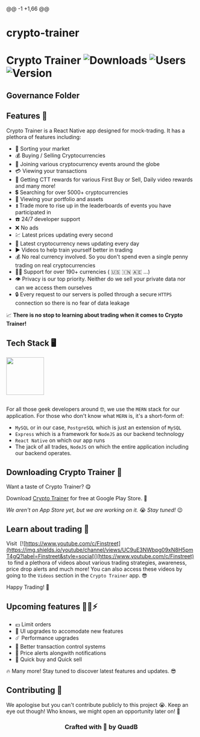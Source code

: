 @@ -1 +1,66 @@
# crypto-trainer
# Crypto Trainer ![Downloads](https://img.shields.io/badge/downloads-5K%2B-blue) ![Users](https://img.shields.io/badge/users-5K%2B-blue) ![Version](https://img.shields.io/badge/version-2.1.2-blue)

## Governance Folder

## Features 🔰

Crypto Trainer is a React Native app designed for mock-trading. It has a plethora of features including:
* 💱 Sorting your market
* 💰 Buying / Selling Cryptocurrencies
* 📆 Joining various cryptocurrency events around the globe
* 💳 Viewing your transactions
* 🎉 Getting CTT rewards for various First Buy or Sell, Daily video rewards and many more!
* 💲 Searching for over 5000+ cryptocurrencies
* 💸 Viewing your portfolio and assets
* ⏫ Trade more to rise up in the leaderboards of events you have participated in
* ☎️ 24/7 developer support
* ❌ No ads
* 💹 Latest prices updating every second
* 📰 Latest cryptocurrency news updating every day   
* ▶️ Videos to help train yourself better in trading
* 💰 No real currency involved. So you don't spend even a single penny trading on real cryptocurrencies
* 🏳️‍🌈 Support for over 190+ currencies ( 🇺🇸 🇮🇳 🇦🇪 ...)
* 👁️ Privacy is our top priority. Neither do we sell your private data nor can we access them ourselves
* 🔒 Every request to our servers is polled through a secure `HTTPS` connection so there is no fear of data leakage

📈 **There is no stop to learning about trading when it comes to Crypto Trainer!**

## Tech Stack 🖥️

<img style = "margin-bottom: 15px;" src = "https://www.pinclipart.com/picdir/big/537-5374089_react-js-logo-clipart.png" height = "100"/>

For all those geek developers around 🤓, we use the `MERN` stack for our application.
For those who don't know what `MERN` is, it's a short-form of:
* `MySQL` or in our case, `PostgreSQL` which is just an extension of `MySQL`
* `Express` which is a framework for `NodeJS` as our backend technology
* `React Native` on which our app runs
* The jack of all trades, `NodeJS` on which the entire application including our backend operates.

## Downloading Crypto Trainer 🔽

Want a taste of Crypto Trainer? 😋  
 
Download [Crypto Trainer](https://play.google.com/store/apps/details?id=com.finstreet.crypto_trainer) for free at Google Play Store. 🔽

_We aren't on App Store yet, but we are working on it._ 😭 _Stay tuned!_ 😉

## Learn about trading 📘


Visit &nbsp;[![https://www.youtube.com/c/Finstreet](https://img.shields.io/youtube/channel/views/UC9uE3NWbpg09xN8H5pmT4gQ?label=Finstreet&style=social)](https://www.youtube.com/c/Finstreet) &nbsp;to find a plethora of videos about various trading strategies, awareness, price drop alerts and much more! You can also access these videos by going to the `Videos` section in the `Crypto Trainer` app. 😎

Happy Trading! 🥳

## Upcoming features 🏃‍♀️⚡

* 💴 Limit orders
* 📱 UI upgrades to accomodate new features
* ☄️ Performance upgrades
* 🛂 Better transaction control systems
* 🔔 Price alerts alongwith notifications
* 💸 Quick buy and Quick sell

🔥 Many more! Stay tuned to discover latest features and updates. 😎

## Contributing 🤝
We apologise but you can't contribute publicly to this project 😭. Keep an eye out though! Who knows, we might open an opportunity later on! 🤩

<div style="text-align: center;"><h3 style = "font-weight: bold;"> Crafted with 💙 by QuadB</h3></div>